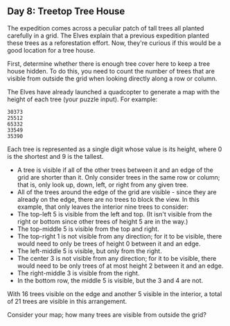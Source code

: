 ## Day 8: Treetop Tree House

The expedition comes across a peculiar patch of tall trees all planted
carefully in a grid. The Elves explain that a previous expedition planted these
trees as a reforestation effort. Now, they're curious if this would be a good
location for a tree house.

First, determine whether there is enough tree cover here to keep a tree house
hidden. To do this, you need to count the number of trees that are visible from
outside the grid when looking directly along a row or column.

The Elves have already launched a quadcopter to generate a map with the height
of each tree (your puzzle input). For example:

```
30373
25512
65332
33549
35390
```

Each tree is represented as a single digit whose value is its height, where 0
is the shortest and 9 is the tallest.

- A tree is visible if all of the other trees between it and an edge of the
  grid are shorter than it. Only consider trees in the same row or column; that
  is, only look up, down, left, or right from any given tree.
- All of the trees around the edge of the grid are visible - since they are
  already on the edge, there are no trees to block the view. In this example,
  that only leaves the interior nine trees to consider:
- The top-left 5 is visible from the left and top. (It isn't visible from the
  right or bottom since other trees of height 5 are in the way.)
- The top-middle 5 is visible from the top and right.
- The top-right 1 is not visible from any direction; for it to be visible,
  there would need to only be trees of height 0 between it and an edge.
- The left-middle 5 is visible, but only from the right.
- The center 3 is not visible from any direction; for it to be visible, there
  would need to be only trees of at most height 2 between it and an edge.
- The right-middle 3 is visible from the right.
- In the bottom row, the middle 5 is visible, but the 3 and 4 are not.

With 16 trees visible on the edge and another 5 visible in the interior, a total of 21 trees are visible in this arrangement.

Consider your map; how many trees are visible from outside the grid?



